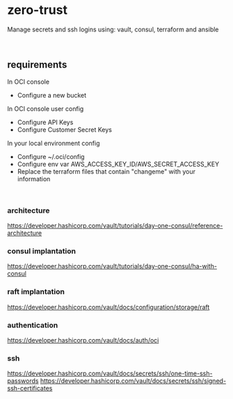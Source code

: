 # zero-trust
Manage secrets and ssh logins using: vault, consul, terraform and ansible

<br>

## requirements
In OCI console

* Configure a new bucket

In OCI console user config

* Configure API Keys
* Configure Customer Secret Keys  

In your local environment config

* Configure ~/.oci/config  
* Configure env var AWS_ACCESS_KEY_ID/AWS_SECRET_ACCESS_KEY  
* Replace the terraform files that contain "changeme" with your information

<br>

### architecture
https://developer.hashicorp.com/vault/tutorials/day-one-consul/reference-architecture

### consul implantation
https://developer.hashicorp.com/vault/tutorials/day-one-consul/ha-with-consul

### raft implantation
https://developer.hashicorp.com/vault/docs/configuration/storage/raft

### authentication
https://developer.hashicorp.com/vault/docs/auth/oci

### ssh
https://developer.hashicorp.com/vault/docs/secrets/ssh/one-time-ssh-passwords
https://developer.hashicorp.com/vault/docs/secrets/ssh/signed-ssh-certificates
